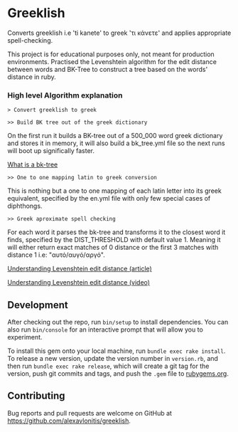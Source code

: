 # Greeklish

Converts greeklish i.e 'ti kanete' to greek 'τι κάνετε' and applies appropriate spell-checking. 

This project is for educational
purposes only, not meant for production environments. Practised the Levenshtein algorithm for the edit distance between words and BK-Tree to construct a tree based on the words' distance in ruby.


### **High level Algorithm explanation**

`> Convert greeklish to greek`

`>> Build BK tree out of the greek dictionary`

On the first run it builds a BK-tree out of a 500_000 word greek dictionary and stores it in memory, it will also build a bk_tree.yml file so the next runs will boot up significally faster.

[What is a bk-tree](https://www.youtube.com/watch?v=oIsPB2pqq_8)


`>> One to one mapping latin to greek conversion`

This is nothing but a one to one mapping of each latin letter into its greek equivalent, specified by the en.yml file with only few special cases of diphthongs.

`>> Greek aproximate spell checking`

For each word it parses the bk-tree and transforms it to the closest word it finds, specified by the DIST_THRESHOLD with default value 1. Meaning it will either return exact matches of 0 distance or the first 3 matches with distance 1 i.e: "αυτό/αυγό/αργό".

[Understanding Levenshtein edit distance (article)](https://medium.com/@ethannam/understanding-the-levenshtein-distance-equation-for-beginners-c4285a5604f0)

[Understanding Levenshtein edit distance (video)](https://www.youtube.com/watch?v=b6AGUjqIPsA)


## Development

After checking out the repo, run `bin/setup` to install dependencies. You can also run `bin/console` for an interactive prompt that will allow you to experiment.

To install this gem onto your local machine, run `bundle exec rake install`. To release a new version, update the version number in `version.rb`, and then run `bundle exec rake release`, which will create a git tag for the version, push git commits and tags, and push the `.gem` file to [rubygems.org](https://rubygems.org).

## Contributing

Bug reports and pull requests are welcome on GitHub at https://github.com/alexavlonitis/greeklish.
